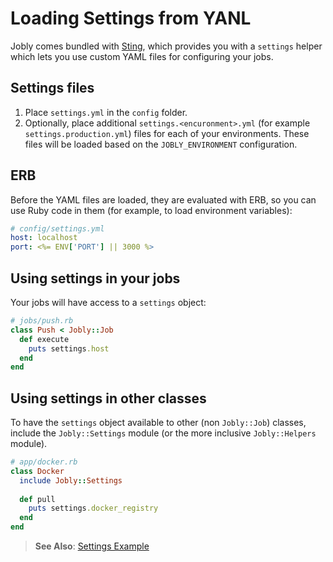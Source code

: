# Loading Settings from YANL

Jobly comes bundled with [Sting][1], which provides you with a `settings`
helper which lets you use custom YAML files for configuring your jobs.

## Settings files

1. Place `settings.yml` in the `config` folder.
2. Optionally, place additional `settings.<encuronment>.yml` (for example
   `settings.production.yml`) files for each of your environments. These
   files will be loaded based on the `JOBLY_ENVIRONMENT` configuration.

## ERB

Before the YAML files are loaded, they are evaluated with ERB, so you can
use Ruby code in them (for example, to load environment variables):

```yaml
# config/settings.yml
host: localhost
port: <%= ENV['PORT'] || 3000 %>
```

## Using settings in your jobs

Your jobs will have access to a `settings` object:

```ruby
# jobs/push.rb
class Push < Jobly::Job
  def execute
    puts settings.host
  end
end
```

## Using settings in other classes

To have the `settings` object available to other (non `Jobly::Job`) classes,
include the `Jobly::Settings` module (or the more inclusive `Jobly::Helpers`
module).

```ruby
# app/docker.rb
class Docker
  include Jobly::Settings
  
  def pull
    puts settings.docker_registry
  end
end
```

[1]: https://github.com/dannyben/sting


> <i class='fa fa-arrow-right'></i> **See Also**:
> [Settings Example](/examples/settings-example.md)